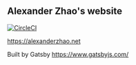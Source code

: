 ## Alexander Zhao's website

[![CircleCI](https://circleci.com/gh/ChiuMungZitAlexander/website.svg?style=svg&circle-token=68d212b00752a46b12ac3bb94360cb5cdf604d22)](https://app.circleci.com/pipelines/github/ChiuMungZitAlexander/website)

https://alexanderzhao.net

Built by Gatsby https://www.gatsbyjs.com/
